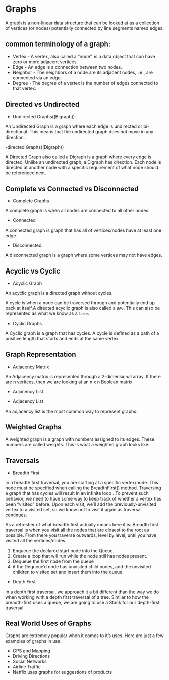 # Graphs
A graph is a non-linear data structure that can be looked at as a collection of vertices (or nodes) potentially connected by line segments named edges.

##  common terminology  of a graph: 
- Vertex - A vertex, also called a “node”, is a data object that can have zero or more adjacent vertices.
- Edge - An edge is a connection between two nodes.
- Neighbor - The neighbors of a node are its adjacent nodes, i.e., are connected via an edge.
- Degree - The degree of a vertex is the number of edges connected to that vertex.



## Directed vs Undirected

- Undirected Graphs((Bigraph))

An Undirected Graph is a graph where each edge is undirected or bi-directional. This means that the undirected graph does not move in any direction.

-directed Graphs((Digraph))

 A Directed Graph also called a Digraph is a graph where every edge is directed.
Unlike an undirected graph, a Digraph has direction. Each node is directed at another node with a specific requirement of what node should be referenced next.


## Complete vs Connected vs Disconnected

- Complete Graphs

A complete graph is when all nodes are connected to all other nodes.

- Connected

A connected graph is graph that has all of vertices/nodes have at least one edge.

- Disconnected

A disconnected graph is a graph where some vertices may not have edges.



## Acyclic vs Cyclic

- Acyclic Graph

An acyclic graph is a directed graph without cycles.

A cycle is when a node can be traversed through and potentially end up back at itself.A directed acyclic graph is also called a `DAG`. This can also be represented as what we know as a `tree`.


- Cyclic Graphs

A Cyclic graph is a graph that has cycles.
A cycle is defined as a path of a positive length that starts and ends at the same vertex.


## Graph Representation

- Adjacency Matrix

An Adjacency matrix is represented through a 2-dimensional array. If there are n vertices, then we are looking at an n x n Boolean matrix

- Adjacency List

- Adjacency List

An adjacency list is the most common way to represent graphs.


## Weighted Graphs

A weighted graph is a graph with numbers assigned to its edges. These numbers are called weights. This is what a weighted graph looks like:




## Traversals

- Breadth First

In a breadth first traversal, you are starting at a specific vertex/node. This node must be specified when calling the BreadthFirst() method.  Traversing a graph that has cycles will result in an infinite loop . To prevent such behavior, we need to have some way to keep track of whether a vertex has been “visited” before. Upon each visit, we’ll add the previously-unvisited vertex to a visited set, so we know not to visit it again as traversal continues.

As a refresher of what breadth first actually means here it is: Breadth first traversal is when you visit all the nodes that are closest to the root as possible. From there you traverse outwards, level by level, until you have visited all the vertices/nodes.

1.  Enqueue the declared start node into the Queue.
2. Create a loop that will run while the node still has nodes present.
3. Dequeue the first node from the queue
4. if the Dequeue‘d node has unvisited child nodes, add the unvisited children to visited set and insert them into the queue.



- Depth First

In a depth first traversal, we approach it a bit different than the way we do when working with a depth first traversal of a tree. Similar to how the breadth-first uses a queue, we are going to use a Stack for our depth-first traversal.


## Real World Uses of Graphs


Graphs are extremely popular when it comes to it’s uses. Here are just a few examples of graphs in use:

- GPS and Mapping
- Driving Directions
- Social Networks
- Airline Traffic
- Netflix uses graphs for suggestions of products
